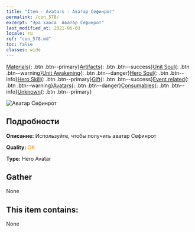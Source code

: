 ```yaml
---
title: "Item - Avatars - Аватар Сефинрот"
permalink: /con_578/
excerpt: "Эра хаоса  Аватар Сефинрот"
last_modified_at: 2021-06-03
locale: ru
ref: "con_578.md"
toc: false
classes: wide
---
```

 [Materials](/ItemsRU/){: .btn .btn--primary}[Artifacts](/ItemsRU/Artifacts/){: .btn .btn--success}[Unit Soul](/ItemsRU/UnitSoul/){: .btn .btn--warning}[Unit Awakening](/ItemsRU/UnitAwakening/){: .btn .btn--danger}[Hero Soul](/ItemsRU/HeroSoul/){: .btn .btn--info}[Hero Skill](/ItemsRU/HeroSkill/){: .btn .btn--primary}[Gift](/ItemsRU/Gift/){: .btn .btn--success}[Event related](/ItemsRU/Events/){: .btn .btn--warning}[Avatars](/ItemsRU/Avatars/){: .btn .btn--danger}[Consumables](/ItemsRU/Consumables/){: .btn .btn--info}[Unknown](/ItemsRU/Unknown/){: .btn .btn--primary}

 ![Аватар Сефинрот](/images/h/h_Sephinroth1.jpg)

## Подробности
 **Описание:** Используйте, чтобы получить аватар Сефинрот

 **Quality:** <span style="color: #FF8C00">OK</span>

 **Type:** Hero Avatar

## Gather

  None

## This item contains:

  None

